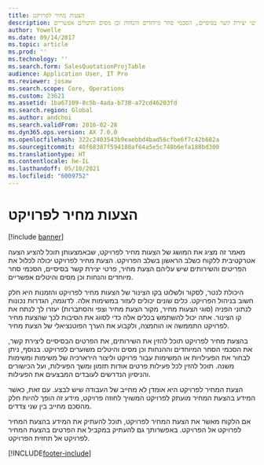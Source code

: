 ```yaml
---
title: הצעות מחיר לפרויקט
description: מאמר זה מציג את המושג של הצעות מחיר לפרויקט, שבאמצעותן תוכל להציע הצעה אטרקטיבית ללקוח כשלב הראשון בשלב הפרויקט. הצעת מחיר לפרויקט יכולה לכלול את הפריטים והשירותים שיש עליהם הצעת מחיר, פרטי יצירת קשר בסיסיים, הסכמי סחר מיוחדים והנחות וכן מסים והיטלים אפשריים.
author: Yowelle
ms.date: 09/14/2017
ms.topic: article
ms.prod: ''
ms.technology: ''
ms.search.form: SalesQuotationProjTable
audience: Application User, IT Pro
ms.reviewer: josaw
ms.search.scope: Core, Operations
ms.custom: 23621
ms.assetid: 1ba67109-8c5b-4ada-b730-a72cd46203fd
ms.search.region: Global
ms.author: andchoi
ms.search.validFrom: 2016-02-28
ms.dyn365.ops.version: AX 7.0.0
ms.openlocfilehash: 322c2403543b9eaebbd4bad56cfbe6f7c42b682a
ms.sourcegitcommit: 40f68387f594180af64a5e5c748b6efa188bd300
ms.translationtype: HT
ms.contentlocale: he-IL
ms.lasthandoff: 05/10/2021
ms.locfileid: "6009752"
---
```

# <a name="project-quotations"></a>הצעות מחיר לפרויקט

[!include [banner](../includes/banner.md)]

מאמר זה מציג את המושג של הצעות מחיר לפרויקט, שבאמצעותן תוכל להציע הצעה אטרקטיבית ללקוח כשלב הראשון בשלב הפרויקט. הצעת מחיר לפרויקט יכולה לכלול את הפריטים והשירותים שיש עליהם הצעת מחיר, פרטי יצירת קשר בסיסיים, הסכמי סחר מיוחדים והנחות וכן מסים והיטלים אפשריים. 

היכולת לנטר, לסקור ולשלוט בקו הצינור של הצעות מחיר לפרויקט והזמנות היא חלק חשוב בניהול הפרויקט. כלים שונים יכולים לעזור במשימות אלה. לדוגמה, הגדרות נכונות לנתוני הפניה (סוגי הצעות מחיר, מקור הצעת מחיר וצפי והסתברות) יעזרו לך לנתח את קו הצינור. אתה יכול להשתמש בכלים אלה כדי לסווג את הסיבות לכך שהצעת מחיר לפרויקט התממשה או הוחמצה, ולקבוע את הערך הפוטנציאלי של הצעת מחיר. 

בהצעת מחיר לפרויקט תוכל להזין את השירותים, את הפרטים הבסיסיים ליצירת קשר, את הסכמי הסחר המיוחדים וההנחות וכן מסים והיטלים משוערים לפרויקט. בנוסף, ניתן לבחור את הפעילויות או המשימות עבור פרויקט וליצור הירארכיה של משימות ומשימות משנה. תוכל להזין לכל פעילות פרטים אודות תזמון ומשך הפעילות, ועל הכישורים והניסיון הנדרשים לעובדים המבצעים את הפעילות. 

הצעת המחיר לפרויקט היא אומדן לא מחייב של העבודה שיש לבצע. עם זאת, כאשר המידע בהצעת המחיר מועתק לפרויקט המשויך לחוזה פרויקט, מידע זה הופך להיות חלק מהסכם מחייב בין שני צדדים. 

אם הלקוח מאשר את הצעת המחיר לפרויקט, תוכל להעתיק את המידע בהצעת המחיר לפרויקט אל הפרויקט. באפשרותך גם להעתיק במקביל את הפרטים בהצעת המחיר לפרויקט אל תחזית הפרויקט.





[!INCLUDE[footer-include](../includes/footer-banner.md)]